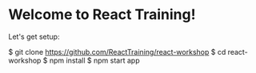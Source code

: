 # Welcome to React Training!

Let's get setup:

$ git clone https://github.com/ReactTraining/react-workshop
$ cd react-workshop
$ npm install
$ npm start app


